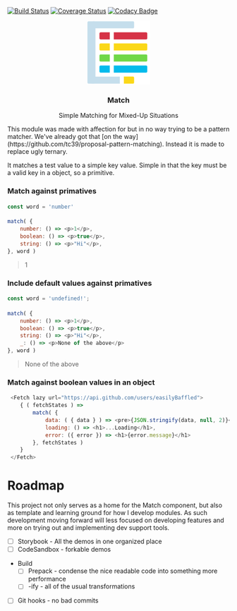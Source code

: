 [![Build Status](https://travis-ci.org/easilyBaffled/match.svg?branch=master)](https://travis-ci.org/easilyBaffled/match)
[![Coverage Status](https://coveralls.io/repos/github/easilyBaffled/match/badge.svg?branch=master)](https://coveralls.io/github/easilyBaffled/match?branch=master)
[![Codacy Badge](https://api.codacy.com/project/badge/Grade/7ed423c34981427a9e6d5cb6d9dfbb97)](https://www.codacy.com/app/easilyBaffled/match?utm_source=github.com&amp;utm_medium=referral&amp;utm_content=easilyBaffled/match&amp;utm_campaign=Badge_Grade)

<p align="center">
    <img alt="match-by" src="match-by.svg" width="144">
</p>
<h3 align="center">
  Match
</h3>
<p align="center">
  Simple Matching for Mixed-Up Situations
</p>
This module was made with affection for but in no way trying to be a pattern matcher. We've already got that [on the way](https://github.com/tc39/proposal-pattern-matching). Instead it is made to replace ugly ternary. 

It matches a test value to a simple key value. Simple in that the key must be a valid key in a object, so a primitive.  

### Match against primatives
```javascript
const word = 'number'

match( {
	number: () => <p>1</p>,
    boolean: () => <p>true</p>,
    string: () => <p>"Hi"</p>,
}, word )
```
> <p>1</p>



### Include default values against primatives
```javascript
const word = 'undefined!';

match( {
	number: () => <p>1</p>,
    boolean: () => <p>true</p>,
    string: () => <p>"Hi"</p>,
    _: () => <p>None of the above</p>
}, word )
```
> <p>None of the above</p>


### Match against boolean values in an object
```javascript
 <Fetch lazy url="https://api.github.com/users/easilyBaffled">
    { ( fetchStates ) =>
        match( {
            data: ( { data } ) => <pre>{JSON.stringify(data, null, 2)}</pre>
            loading: () => <h1>...Loading</h1>,
            error: ({ error }) => <h1>{error.message}</h1>
        }, fetchStates )
    }
 </Fetch>
```
# Roadmap
This project not only serves as a home for the Match component, but also as template and learning ground for how I develop modules. 
As such development moving forward will less focused on developing features and more on trying out and implementing dev support tools.
- [ ] Storybook - All the demos in one organized place
- [ ] CodeSandbox - forkable demos
- Build
	- [ ] Prepack - condense the nice readable code into something more performance
	- [ ] -ify - all of the usual transformations 
- [ ] Git hooks - no bad commits
